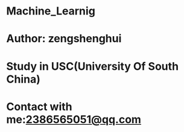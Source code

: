 # Machine_Learnig
# Author: zengshenghui
# Study in USC(University Of South China)
# Contact with me:2386565051@qq.com
